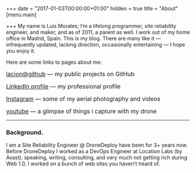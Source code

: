 +++
date = "2017-01-03T00:00:00+01:00"
hidden = true
title = "About"
[menu.main]

+++
My name is Luis Morales; I’m a lifelong programmer, site reliability engineer, and maker, and as of 2011, a parent as well. I work out of my home office in Madrid, Spain. This is my blog. There are many like it — infrequently updated, lacking direction, occasionally entertaining — I hope you enjoy it.

Here are some links to pages about me:

<a href="https://github.com/lacion" style="font-size: 1rem; background-color: rgb(255, 255, 255);">lacion@github</a><span style="font-size: 1rem;"> — my public projects on GitHub</span>

<a href="https://www.linkedin.com/in/luismmorales/" style="font-size: 1rem; background-color: rgb(255, 255, 255);">LinkedIn profile</a><span style="font-size: 1rem;"> — my professional profile</span>

<a href="https://www.instagram.com/lacion/" style="font-size: 1rem; background-color: rgb(255, 255, 255);">Instagram</a><span style="font-size: 1rem;"> — some of my aerial photography and videos</span>

<a href="https://www.youtube.com/channel/UCJ_mzvOru8zItItJjDeRPRg" style="font-size: 1rem; background-color: rgb(255, 255, 255);">youtube</a><span style="font-size: 1rem;">&nbsp;— a glimpse of things i capture with my drone</span>

<hr>

### Background.

I am a Site Reliability Engineer @ DroneDeploy have been for 3+ years now. Before DroneDeploy I worked as a DevOps Engineer at Location Labs (by Avast), speaking, writing, consulting, and very much not getting rich during Web 1.0, I worked on a bunch of web sites you haven't heard of.